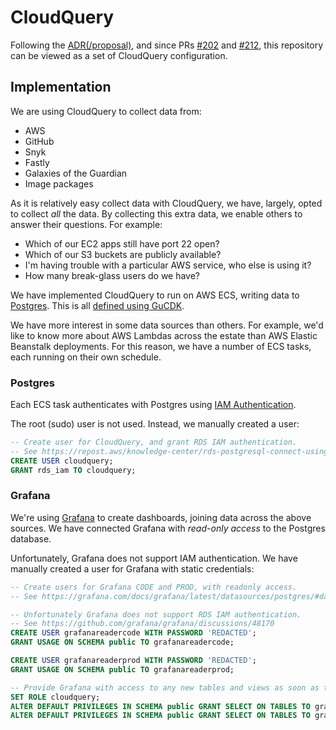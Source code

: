 # CloudQuery
Following the [ADR(/proposal)](../ADR/02-cloudquery.md), 
and since PRs [#202](https://github.com/guardian/service-catalogue/pull/202) and [#212](https://github.com/guardian/service-catalogue/pull/212),
this repository can be viewed as a set of CloudQuery configuration.

## Implementation
We are using CloudQuery to collect data from:
- AWS
- GitHub
- Snyk
- Fastly
- Galaxies of the Guardian
- Image packages

As it is relatively easy collect data with CloudQuery, we have, largely, opted to collect _all_ the data.
By collecting this extra data, we enable others to answer their questions. For example:
- Which of our EC2 apps still have port 22 open?
- Which of our S3 buckets are publicly available?
- I'm having trouble with a particular AWS service, who else is using it?
- How many break-glass users do we have?

We have implemented CloudQuery to run on AWS ECS, 
writing data to [Postgres](https://www.cloudquery.io/docs/plugins/destinations/postgresql/overview).
This is all [defined using GuCDK](../packages/cdk/lib/cloudquery/index.ts).

We have more interest in some data sources than others.
For example, we'd like to know more about AWS Lambdas across the estate than AWS Elastic Beanstalk deployments.
For this reason, we have a number of ECS tasks, each running on their own schedule.

### Postgres
Each ECS task authenticates with Postgres using [IAM Authentication](https://repost.aws/knowledge-center/rds-postgresql-connect-using-iam).

The root (sudo) user is not used. Instead, we manually created a user:

```sql
-- Create user for CloudQuery, and grant RDS IAM authentication.
-- See https://repost.aws/knowledge-center/rds-postgresql-connect-using-iam
CREATE USER cloudquery;
GRANT rds_iam TO cloudquery;
```

### Grafana
We're using [Grafana](https://metrics.gutools.co.uk/) to create dashboards, joining data across the above sources.
We have connected Grafana with _read-only access_ to the Postgres database.

Unfortunately, Grafana does not support IAM authentication.
We have manually created a user for Grafana with static credentials:

```sql
-- Create users for Grafana CODE and PROD, with readonly access.
-- See https://grafana.com/docs/grafana/latest/datasources/postgres/#database-user-permissions-important

-- Unfortunately Grafana does not support RDS IAM authentication.
-- See https://github.com/grafana/grafana/discussions/48170
CREATE USER grafanareadercode WITH PASSWORD 'REDACTED';
GRANT USAGE ON SCHEMA public TO grafanareadercode;

CREATE USER grafanareaderprod WITH PASSWORD 'REDACTED';
GRANT USAGE ON SCHEMA public TO grafanareaderprod;

-- Provide Grafana with access to any new tables and views as soon as they're created.
SET ROLE cloudquery;
ALTER DEFAULT PRIVILEGES IN SCHEMA public GRANT SELECT ON TABLES TO grafanareadercode;
ALTER DEFAULT PRIVILEGES IN SCHEMA public GRANT SELECT ON TABLES TO grafanareaderprod;
```
